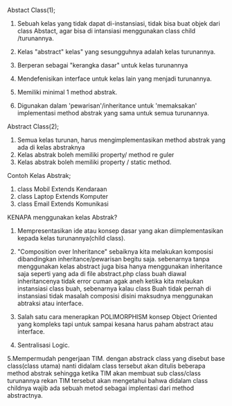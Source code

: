 Abstact Class(1);

1. Sebuah kelas yang tidak dapat di-instansiasi, tidak bisa buat objek dari class Abstact, agar bisa di intansiasi menggunakan class child /turunannya.

2. Kelas "abstract" kelas" yang sesungguhnya adalah kelas turunannya.

3. Berperan sebagai "kerangka dasar" untuk kelas turunannya

4. Mendefenisikan interface untuk kelas lain yang menjadi turunannya.

5. Memiliki minimal 1 method abstrak.

6. Digunakan dalam 'pewarisan'/inheritance untuk 'memaksakan' implementasi method abstrak yang sama untuk semua turunannya.

Abstract Class(2);
1. Semua kelas turunan, harus mengimplementasikan method abstrak yang ada di kelas abstraknya
2. Kelas abstrak boleh memiliki property/ method re guler
3. Kelas abstrak boleh memiliki property / static method.

Contoh Kelas Abstrak;
1. class Mobil Extends Kendaraan
2. class Laptop Extends Komputer
3. class Email Extends Komunikasi


KENAPA menggunakan kelas Abstrak?

1. Mempresentasikan ide atau konsep dasar yang akan diimplementasikan kepada kelas turunannya(child class).

2. "Composition over Inheritance" sebaiknya kita melakukan komposisi dibandingkan inheritance/pewarisan begitu saja. sebenarnya tanpa menggunakan kelas abstract juga bisa hanya menggunakan inheritance saja seperti yang ada di file abstract.php class buah diawal inheritancenya tidak error cuman agak aneh ketika kita melaukan instansiasi class buah, sebenarnya kalau class Buah tidak pernah di instansiasi tidak masalah composisi disini maksudnya menggunakan abtraksi atau interface.

3. Salah satu cara menerapkan POLIMORPHISM konsep Object Oriented yang kompleks tapi untuk sampai kesana harus paham abstract atau interface.

4. Sentralisasi Logic.

5.Mempermudah pengerjaan TIM. dengan abstrack class yang disebut base class(class utama) nanti didalam class tersebut akan ditulis beberapa method abstrak sehingga ketika TIM akan membuat sub class/class turunannya rekan TIM tersebut akan mengetahui bahwa didalam class childnya wajib ada sebuah metod sebagai implentasi dari method abstractnya.